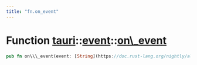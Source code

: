 ```yaml
---
title: "fn.on_event"
---
```


Function [tauri](/api/rust/tauri/../index.html)::[event](/api/rust/tauri/index.html)::[on\\\_event](/api/rust/tauri/)
=====================================================================================================================

```rust
pub fn on\\\_event(event: [String](https://doc.rust-lang.org/nightly/alloc/string/struct.String.html "struct alloc::string::String"), data: [Option](https://doc.rust-lang.org/nightly/core/option/enum.Option.html "enum core::option::Option")&lt;[String](https://doc.rust-lang.org/nightly/alloc/string/struct.String.html "struct alloc::string::String")\&gt;)
```
      